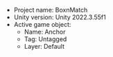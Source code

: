 <!-- UNITY CODE ASSIST INSTRUCTIONS START -->
- Project name: BoxnMatch
- Unity version: Unity 2022.3.55f1
- Active game object:
  - Name: Anchor
  - Tag: Untagged
  - Layer: Default
<!-- UNITY CODE ASSIST INSTRUCTIONS END -->